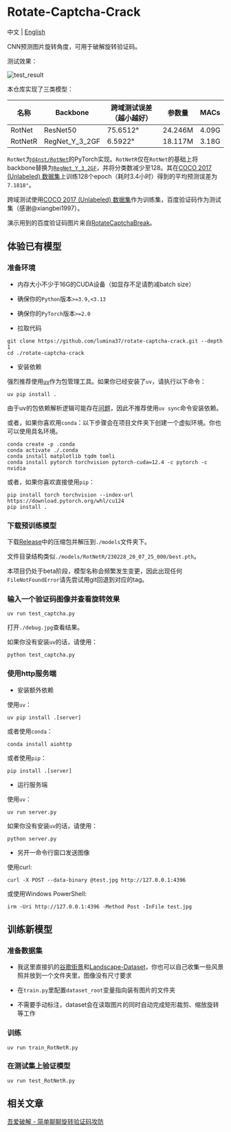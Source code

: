 # Rotate-Captcha-Crack

中文 | [English](https://github.com/lumina37/rotate-captcha-crack)

CNN预测图片旋转角度，可用于破解旋转验证码。

测试效果：

![test_result](https://user-images.githubusercontent.com/48282276/224320691-a8eefd23-392b-4580-a729-7869fa237eaa.png)

本仓库实现了三类模型：

| 名称    | Backbone       | 跨域测试误差（越小越好） | 参数量  | MACs  |
| ------- | -------------- | ------------------------ | ------- | ----- |
| RotNet  | ResNet50       | 75.6512°                 | 24.246M | 4.09G |
| RotNetR | RegNet_Y_3_2GF | 6.5922°                  | 18.117M | 3.18G |

`RotNet`为[`d4nst/RotNet`](https://github.com/d4nst/RotNet/blob/master/train/train_street_view.py)的PyTorch实现。`RotNetR`仅在`RotNet`的基础上将backbone替换为[`RegNet_Y_3_2GF`](https://arxiv.org/abs/2101.00590)，并将分类数减少至128。其在[COCO 2017 (Unlabeled) 数据集](https://pan.baidu.com/s/1iAZmJkaq_raJdKJDVLe6rQ?pwd=fsn9)上训练128个epoch（耗时3.4小时）得到的平均预测误差为`7.1818°`。

跨域测试使用[COCO 2017 (Unlabeled) 数据集](https://pan.baidu.com/s/1iAZmJkaq_raJdKJDVLe6rQ?pwd=fsn9)作为训练集，百度验证码作为测试集（感谢@xiangbei1997）。

演示用到的百度验证码图片来自[RotateCaptchaBreak](https://github.com/chencchen/RotateCaptchaBreak/tree/master/data/baiduCaptcha)。

## 体验已有模型

### 准备环境

+ 内存大小不少于16G的CUDA设备（如显存不足请酌减batch size）

+ 确保你的`Python`版本`>=3.9,<3.13`

+ 确保你的`PyTorch`版本`>=2.0`

+ 拉取代码

```shell
git clone https://github.com/lumina37/rotate-captcha-crack.git --depth 1
cd ./rotate-captcha-crack
```

+ 安装依赖

强烈推荐使用[`uv`](https://docs.astral.sh/uv/)作为包管理工具。如果你已经安装了`uv`，请执行以下命令：

```shell
uv pip install .
```

由于uv的包依赖解析逻辑可能存在[问题](https://github.com/astral-sh/uv/issues/7202)，因此不推荐使用`uv sync`命令安装依赖。

或者，如果你喜欢用`conda`：以下步骤会在项目文件夹下创建一个虚拟环境。你也可以使用具名环境。

```shell
conda create -p .conda
conda activate ./.conda
conda install matplotlib tqdm tomli
conda install pytorch torchvision pytorch-cuda=12.4 -c pytorch -c nvidia
```

或者，如果你喜欢直接使用`pip`：

```shell
pip install torch torchvision --index-url https://download.pytorch.org/whl/cu124
pip install .
```

### 下载预训练模型

下载[Release](https://github.com/lumina37/rotate-captcha-crack/releases)中的压缩包并解压到`./models`文件夹下。

文件目录结构类似`./models/RotNetR/230228_20_07_25_000/best.pth`。

本项目仍处于beta阶段，模型名称会频繁发生变更，因此出现任何`FileNotFoundError`请先尝试用git回退到对应的tag。

### 输入一个验证码图像并查看旋转效果

```shell
uv run test_captcha.py
```

打开`./debug.jpg`查看结果。

如果你没有安装`uv`的话，请使用：

```shell
python test_captcha.py
```

### 使用http服务端

+ 安装额外依赖

使用`uv`：

```shell
uv pip install .[server]
```

或者使用`conda`：

```shell
conda install aiohttp
```

或者使用`pip`：

```shell
pip install .[server]
```

+ 运行服务端

使用`uv`：

```shell
uv run server.py
```

如果你没有安装`uv`的话，请使用：

```shell
python server.py
```

+ 另开一命令行窗口发送图像

使用curl:

```shell
curl -X POST --data-binary @test.jpg http://127.0.0.1:4396
```

或使用Windows PowerShell:

```shell
irm -Uri http://127.0.0.1:4396 -Method Post -InFile test.jpg
```

## 训练新模型

### 准备数据集

+ 我这里直接扒的[谷歌街景](https://www.crcv.ucf.edu/data/GMCP_Geolocalization/)和[Landscape-Dataset](https://github.com/yuweiming70/Landscape-Dataset)，你也可以自己收集一些风景照并放到一个文件夹里，图像没有尺寸要求

+ 在`train.py`里配置`dataset_root`变量指向装有图片的文件夹

+ 不需要手动标注，dataset会在读取图片的同时自动完成矩形裁剪、缩放旋转等工作

### 训练

```shell
uv run train_RotNetR.py
```

### 在测试集上验证模型

```shell
uv run test_RotNetR.py
```

## 相关文章

[吾爱破解 - 简单聊聊旋转验证码攻防](https://www.52pojie.cn/thread-1754224-1-1.html)
